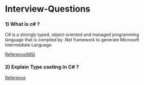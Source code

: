 # Interview-Questions

### 1) What is c# ?
C# is a strongly typed, object-oriented and managed programming language that is compiled by .Net framework to generate Microsoft Intermediate Language.
    
[Reference(MS)](https://learn.microsoft.com/en-us/dotnet/csharp/tour-of-csharp/)
    
    
### 2) Explain Type casting in C# ? ###
[Reference](https://www.w3schools.com/cs/cs_type_casting.php#:~:text=In%20C%23%2C%20there%20are%20two,to%20a%20smaller%20size%20type)

